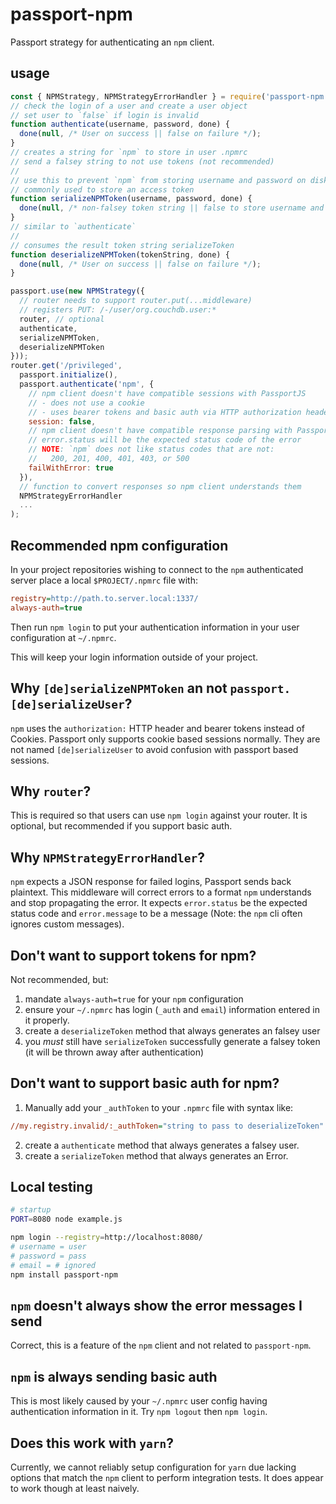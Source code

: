 # passport-npm

Passport strategy for authenticating an `npm` client.

## usage

```js
const { NPMStrategy, NPMStrategyErrorHandler } = require('passport-npm');
// check the login of a user and create a user object
// set user to `false` if login is invalid
function authenticate(username, password, done) {
  done(null, /* User on success || false on failure */);
}
// creates a string for `npm` to store in user .npmrc
// send a falsey string to not use tokens (not recommended)
//
// use this to prevent `npm` from storing username and password on disk
// commonly used to store an access token
function serializeNPMToken(username, password, done) {
  done(null, /* non-falsey token string || false to store username and password instead */)
}
// similar to `authenticate`
//
// consumes the result token string serializeToken
function deserializeNPMToken(tokenString, done) {
  done(null, /* User on success || false on failure */);
}

passport.use(new NPMStrategy({
  // router needs to support router.put(...middleware)
  // registers PUT: /-/user/org.couchdb.user:*
  router, // optional
  authenticate,
  serializeNPMToken,
  deserializeNPMToken
}));
router.get('/privileged',
  passport.initialize(),
  passport.authenticate('npm', {
    // npm client doesn't have compatible sessions with PassportJS
    // - does not use a cookie
    // - uses bearer tokens and basic auth via HTTP authorization header
    session: false,
    // npm client doesn't have compatible response parsing with PassportJS
    // error.status will be the expected status code of the error
    // NOTE: `npm` does not like status codes that are not:
    //   200, 201, 400, 401, 403, or 500
    failWithError: true
  }),
  // function to convert responses so npm client understands them
  NPMStrategyErrorHandler
  ...
);
```

## Recommended npm configuration

In your project repositories wishing to connect to the `npm` authenticated server place a local `$PROJECT/.npmrc` file with:

```ini
registry=http://path.to.server.local:1337/
always-auth=true
```

Then run `npm login` to put your authentication information in your user configuration at `~/.npmrc`.

This will keep your login information outside of your project.

## Why `[de]serializeNPMToken` an not `passport.[de]serializeUser`?

`npm` uses the `authorization:` HTTP header and bearer tokens instead of Cookies. Passport only supports cookie based sessions normally. They are not named `[de]serializeUser` to avoid confusion with passport based sessions.

## Why `router`?

This is required so that users can use `npm login` against your router. It is optional, but recommended if you support basic auth.

## Why `NPMStrategyErrorHandler`?

`npm` expects a JSON response for failed logins, Passport sends back plaintext. This middleware will correct errors to a format `npm` understands and stop propagating the error. It expects `error.status` be the expected status code and `error.message` to be a message (Note: the `npm` cli often ignores custom messages).

## Don't want to support tokens for npm?

Not recommended, but:

1. mandate `always-auth=true` for your `npm` configuration
2. ensure your `~/.npmrc` has login (`_auth` and `email`) information entered in it properly.
3. create a `deserializeToken` method that always generates an falsey user
4. you *must* still have `serializeToken` successfully generate a falsey token (it will be thrown away after authentication)

## Don't want to support basic auth for npm?

1. Manually add your `_authToken` to your `.npmrc` file with syntax like:

  ```ini
  //my.registry.invalid/:_authToken="string to pass to deserializeToken"
  ```

2. create a `authenticate` method that always generates a falsey user.
3. create a `serializeToken` method that always generates an Error.

## Local testing

```sh
# startup
PORT=8080 node example.js
```

```sh
npm login --registry=http://localhost:8080/
# username = user
# password = pass
# email = # ignored
npm install passport-npm
```

## `npm` doesn't always show the error messages I send

Correct, this is a feature of the `npm` client and not related to `passport-npm`.

## `npm` is always sending basic auth

This is most likely caused by your `~/.npmrc` user config having authentication information in it. Try `npm logout` then `npm login`.

## Does this work with `yarn`?

Currently, we cannot reliably setup configuration for `yarn` due lacking options that match the `npm` client to perform integration tests. It does appear to work though at least naively.
